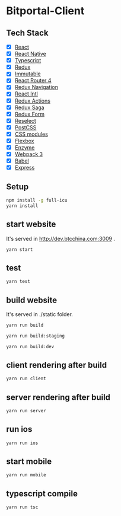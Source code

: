 # Bitportal-Client

## Tech Stack
- [x] [React](https://facebook.github.io/react/)
- [x] [React Native](https://facebook.github.io/react-native/)
- [x] [Typescript](https://www.typescriptlang.org/)
- [x] [Redux](https://github.com/reactjs/redux)
- [x] [Immutable](http://facebook.github.io/immutable-js)
- [x] [React Router 4](https://reacttraining.com/react-router/)
- [x] [Redux Navigation](https://reactnavigation.org/)
- [x] [React Intl](https://github.com/yahoo/react-intl)
- [x] [Redux Actions](https://github.com/acdlite/redux-actions)
- [x] [Redux Saga](https://github.com/yelouafi/redux-saga)
- [x] [Redux Form](http://redux-form.com)
- [x] [Reselect](https://github.com/reactjs/reselect)
- [x] [PostCSS](https://github.com/postcss/postcss)
- [x] [CSS modules](https://github.com/outpunk/postcss-modules)
- [x] [Flexbox](https://css-tricks.com/snippets/css/a-guide-to-flexbox/)
- [x] [Enzyme](https://github.com/airbnb/enzyme)
- [x] [Webpack 3](https://webpack.js.org)
- [x] [Babel](https://babeljs.io/)
- [x] [Express](https://github.com/expressjs/express)

## Setup
```sh
npm install -g full-icu
yarn install
```

## start website
It's served in http://dev.btcchina.com:3009 .
```sh
yarn start
```

## test
```sh
yarn test
```

## build website
It's served in ./static folder.
```sh
yarn run build
```
```sh
yarn run build:staging
```
```sh
yarn run build:dev
```

## client rendering after build
```sh
yarn run client
```

## server rendering after build
```sh
yarn run server
```

## run ios
```sh
yarn run ios
```

## start mobile
```sh
yarn run mobile
```

## typescript compile
```sh
yarn run tsc
```
